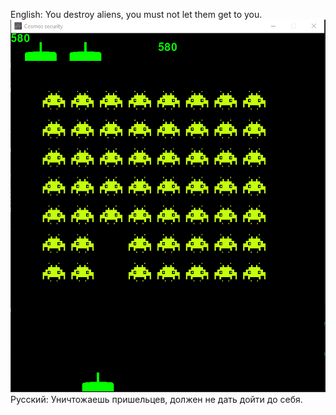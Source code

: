 English:
You destroy aliens, you must not let them get to you.
![Ru:Скриншот. Eng:screenshot.](https://github.com/Novol-Drozdov/Space-Wars/blob/main/Models/Screenshot.PNG)
Русский:
Уничтожаешь пришельцев, должен не дать дойти до себя.
